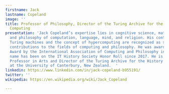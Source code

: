 ```yaml
---
firstname: Jack
lastname: Copeland
image: ''
title: Professor of Philosophy, Director of the Turing Archive for the History of
  Computing
presentation: 'Jack Copeland’s expertise lies in cognitive science, mathematical logic,
  and philosophy of computation, language, mind, and religion. His contributions on
  Turing machines and the concept of hypercomputing are recognized as substantial
  contributions to the fields of computing and philosophy. He was awarded a Covey
  Award by the International Association of Computing and Philosophy in 2016 and his
  name has been on the IT History Society Honor Roll since 2017. He is Distinguished
  Professor in Arts and Director of the Turing Archive for the History of Computing
  at the University of Canterbury, New Zealand.  '
linkedin: https://www.linkedin.com/in/jack-copeland-b955191/
twitter: ''
wikipedia: https://en.wikipedia.org/wiki/Jack_Copeland

---
```

